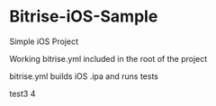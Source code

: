 # Bitrise-iOS-Sample

Simple iOS Project 

Working bitrise.yml included in the root of the project

bitrise.yml builds iOS .ipa and runs tests 

test3
4
